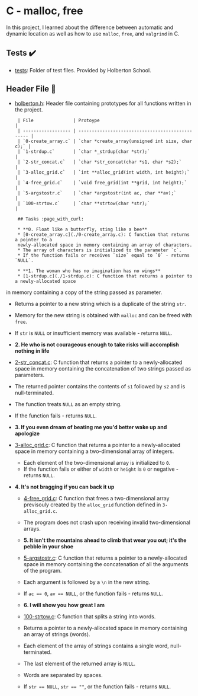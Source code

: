 # C - malloc, free

In this project, I learned about the difference between automatic
and dynamic location as well as how to use `malloc`, `free`, and `valgrind` in C.

## Tests :heavy_check_mark:

* [tests](./tests): Folder of test files. Provided by Holberton School.

## Header File :file_folder:

* [holberton.h](./holberton.h): Header file containing prototypes for all functions written
in the project.

       | File               | Protoype                                         |
       | ------------------ | ------------------------------------------------ |
       | `0-create_array.c` | `char *create_array(unsigned int size, char c);` |
       | `1-strdup.c`       | `char *_strdup(char *str);`                      |
       | `2-str_concat.c`   | `char *str_concat(char *s1, char *s2);`          |
       | `3-alloc_grid.c`   | `int **alloc_grid(int width, int height);`       |
       | `4-free_grid.c`    | `void free_grid(int **grid, int height);`        |
       | `5-argstostr.c`    | `char *argstostr(int ac, char **av);`            |
       | `100-strtow.c`     | `char **strtow(char *str);`                      |

       ## Tasks :page_with_curl:

       * **0. Float like a butterfly, sting like a bee**
       * [0-create_array.c](./0-create_array.c): C function that returns a pointer to a
       newly-allocated space in memory containing an array of characters.
       * The array of characters is initialized to the parameter `c`.
       * If the function fails or receives `size` equal to `0` - returns `NULL`.

       * **1. The woman who has no imagination has no wings**
       * [1-strdup.c](./1-strdup.c): C function that returns a pointer to a newly-allocated space
in memory containing a copy of the string passed as parameter.
   * Returns a pointer to a new string which is a duplicate of the string `str`.
   * Memory for the new string is obtained with `malloc` and can be freed with `free`.
   * If `str` is `NULL` or insufficient memory was available - returns `NULL`.

   * **2. He who is not courageous enough to take risks will accomplish nothing in life**
   * [2-str_concat.c](./2-str_concat.c): C function that returns a pointer to a
   newly-allocated space in memory containing the concatenation of two strings passed as
   parameters.
   * The returned pointer contains the contents of `s1` followed by `s2` and is
   null-terminated.
   * The function treats `NULL` as an empty string.
   * If the function fails - returns `NULL`.

   * **3. If you even dream of beating me you'd better wake up and apologize**
  * [3-alloc_grid.c](./3-alloc_grid.c): C function that returns a
  pointer to a newly-allocated space in memory containing a two-dimensional array of integers.
    * Each element of the two-dimensional array is initialized to `0`.
    * If the function fails or either of `width` or `height` is
    `0` or negative - returns `NULL`.

* **4. It's not bragging if you can back it up**
   * [4-free_grid.c](./4-free_grid.c): C function that frees a two-dimensional array previsouly
   created by the `alloc_grid` function defined in `3-alloc_grid.c`.
   * The program does not crash upon receiving invalid two-dimensional arrays.

   * **5. It isn't the mountains ahead to climb that wear you out; it's the pebble in your shoe**
   * [5-argstostr.c](./5-argstostr.c): C function that returns a pointer to a
   newly-allocated space in memory containing the concatenation of all the arguments of the
   program.
   * Each argument is followed by a `\n` in the new string.
   * If `ac == 0`, `av == NULL`, or the function fails - returns `NULL`.

   * **6. I will show you how great I am**
   * [100-strtow.c](./100-strtow.c): C function that splits a string into words.
   * Returns a pointer to a newly-allocated space in memory containing
   an array of strings (words).
   * Each element of the array of strings contains a single word, null-terminated.
   * The last element of the returned array is `NULL`.
   * Words are separated by spaces.
   * If `str == NULL`, `str == ""`, or the function fails - returns `NULL`.
   
